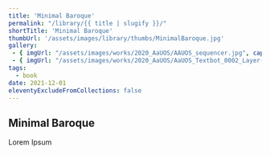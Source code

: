 ```yaml
---
title: 'Minimal Baroque'
permalink: "/library/{{ title | slugify }}/"
shortTitle: 'Minimal Baroque'
thumbUrl: '/assets/images/library/thumbs/MinimalBaroque.jpg'
gallery:
 - { imgUrl: "/assets/images/works/2020_AaUOS/AAUOS_sequencer.jpg", caption: "" }
 - { imgUrl: "/assets/images/works/2020_AaUOS/AaUOS_Textbot_0002_Layer-20.jpg", caption: "" }
tags:
  - book
date: 2021-12-01
eleventyExcludeFromCollections: false
---
```



<div class="Grid Grid--gutters Grid--full large-Grid--fit">
  <div class="Grid-cell">
    <div class='headerGroup'>
      <h2>Minimal Baroque</h2>
      <p>Lorem Ipsum</p>
    </div>
  </div>
</div>